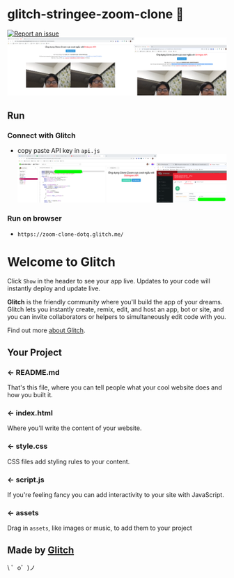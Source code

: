 # glitch-stringee-zoom-clone 🐳

[![Report an issue](https://img.shields.io/badge/Support-Issues-green)](https://github.com/tquangdo/glitch-stringee-zoom-clone/issues/new)
![demo](demo.png)

## Run

### Connect with Glitch
- copy paste API key in `api.js`
![glitch](glitch.png)
### Run on browser
- `https://zoom-clone-dotq.glitch.me/`

Welcome to Glitch
=================

Click `Show` in the header to see your app live. Updates to your code will instantly deploy and update live.

**Glitch** is the friendly community where you'll build the app of your dreams. Glitch lets you instantly create, remix, edit, and host an app, bot or site, and you can invite collaborators or helpers to simultaneously edit code with you.

Find out more [about Glitch](https://glitch.com/about).


Your Project
------------

### ← README.md

That's this file, where you can tell people what your cool website does and how you built it.

### ← index.html

Where you'll write the content of your website. 

### ← style.css

CSS files add styling rules to your content.

### ← script.js

If you're feeling fancy you can add interactivity to your site with JavaScript.

### ← assets

Drag in `assets`, like images or music, to add them to your project

Made by [Glitch](https://glitch.com/)
-------------------

\ ゜o゜)ノ
